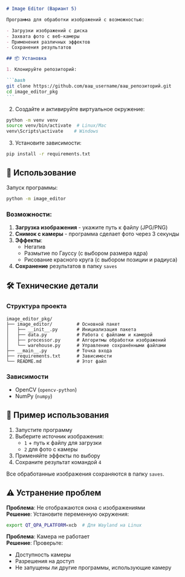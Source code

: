 ````markdown
# Image Editor (Вариант 5)

Программа для обработки изображений с возможностью:

- Загрузки изображений с диска
- Захвата фото с веб-камеры
- Применения различных эффектов
- Сохранения результатов

## 📦 Установка

1. Клонируйте репозиторий:

```bash
git clone https://github.com/ваш_username/ваш_репозиторий.git
cd image_editor_pkg
```
````

2. Создайте и активируйте виртуальное окружение:

```bash
python -m venv venv
source venv/bin/activate  # Linux/Mac
venv\Scripts\activate    # Windows
```

3. Установите зависимости:

```bash
pip install -r requirements.txt
```

## 🚀 Использование

Запуск программы:

```bash
python -m image_editor
```

### Возможности:

1. **Загрузка изображения** - укажите путь к файлу (JPG/PNG)
2. **Снимок с камеры** - программа сделает фото через 3 секунды
3. **Эффекты**:
   - Негатив
   - Размытие по Гауссу (с выбором размера ядра)
   - Рисование красного круга (с выбором позиции и радиуса)
4. **Сохранение** результатов в папку `saves`

## 🛠 Технические детали

### Структура проекта

```
image_editor_pkg/
├── image_editor/         # Основной пакет
│   ├── __init__.py       # Инициализация пакета
│   ├── data.py           # Работа с файлами и камерой
│   ├── processor.py      # Алгоритмы обработки изображений
│   └── warehouse.py      # Управление сохранёнными файлами
├── __main__.py           # Точка входа
├── requirements.txt      # Зависимости
└── README.md             # Этот файл
```

### Зависимости

- OpenCV (`opencv-python`)
- NumPy (`numpy`)

## 📝 Пример использования

1. Запустите программу
2. Выберите источник изображения:
   - `1` + путь к файлу для загрузки
   - `2` для фото с камеры
3. Применяйте эффекты по выбору
4. Сохраните результат командой `4`

Все обработанные изображения сохраняются в папку `saves`.

## ⚠️ Устранение проблем

**Проблема**: Не отображаются окна с изображениями  
**Решение**: Установите переменную окружения:

```bash
export QT_QPA_PLATFORM=xcb  # Для Wayland на Linux
```

**Проблема**: Камера не работает  
**Решение**: Проверьте:

- Доступность камеры
- Разрешения на доступ
- Не запущены ли другие программы, использующие камеру
